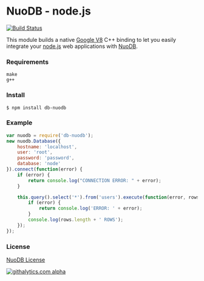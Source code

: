 # NuoDB    - node.js

[![Build Status](https://travis-ci.org/nuodb/node-db-nuodb.png?branch=master)](https://travis-ci.org/nuodb/node-db-nuodb)

This module builds a native [Google V8](https://developers.google.com/v8/) C++ binding to let you easily integrate your [node.js](http://www.nodejs.org) web applications with [NuoDB](http://www.nuodb.com).

### Requirements
`make`  
`g++`

### Install

    $ npm install db-nuodb

### Example

```javascript
var nuodb = require('db-nuodb');
new nuodb.Database({
    hostname: 'localhost',
    user: 'root',
    password: 'password',
    database: 'node'
}).connect(function(error) {
    if (error) {
        return console.log("CONNECTION ERROR: " + error);
    }

    this.query().select('*').from('users').execute(function(error, rows) {
        if (error) {
            return console.log('ERROR: ' + error);
        }
        console.log(rows.length + ' ROWS');
    });
});
```

### License

[NuoDB License](https://github.com/nuodb/nuodb-drivers/blob/master/LICENSE)

[![githalytics.com alpha](https://cruel-carlota.pagodabox.com/1f9431fe8d36367b37644bd77eb55724 "githalytics.com")](http://githalytics.com/nuodb/node-db-nuodb)
